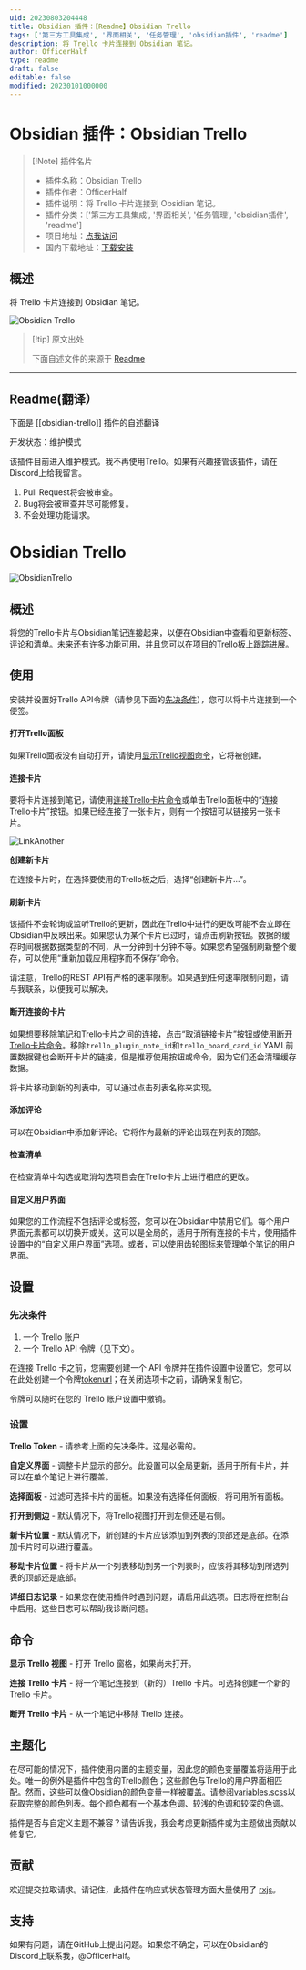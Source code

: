 ```yaml
---
uid: 20230803204448
title: Obsidian 插件：【Readme】Obsidian Trello
tags: ['第三方工具集成', '界面相关', '任务管理', 'obsidian插件', 'readme']
description: 将 Trello 卡片连接到 Obsidian 笔记。
author: OfficerHalf
type: readme
draft: false
editable: false
modified: 20230101000000
---
```


# Obsidian 插件：Obsidian Trello

> [!Note] 插件名片
> - 插件名称：Obsidian Trello
> - 插件作者：OfficerHalf
> - 插件说明：将 Trello 卡片连接到 Obsidian 笔记。
> - 插件分类：['第三方工具集成', '界面相关', '任务管理', 'obsidian插件', 'readme']
> - 项目地址：[点我访问](https://github.com/OfficerHalf/obsidian-trello)
> - 国内下载地址：[下载安装](https://pkmer.cn/products/plugin/pluginMarket/?obsidian-trello)

## 概述

将 Trello 卡片连接到 Obsidian 笔记。

![Obsidian Trello](https://cdn.pkmer.cn/covers/obsidian-trello.PNG!pkmer)

> [!tip] 原文出处
> 
>下面自述文件的来源于 [Readme](https://ghproxy.net/https://raw.githubusercontent.com/OfficerHalf/obsidian-trello/main/README.md)
> 

---

## Readme(翻译）

下面是 [[obsidian-trello]] 插件的自述翻译


开发状态：维护模式

该插件目前进入维护模式。我不再使用Trello。如果有兴趣接管该插件，请在Discord上给我留言。

1. Pull Request将会被审查。
2. Bug将会被审查并尽可能修复。
3. 不会处理功能请求。
# Obsidian Trello

![ObsidianTrello](doc/screenshot.png)

## 概述

将您的Trello卡片与Obsidian笔记连接起来，以便在Obsidian中查看和更新标签、评论和清单。未来还有许多功能可用，并且您可以在项目的[Trello板上跟踪进展](https://trello.com/b/1fVRPLKO/obsidian-trello)。

## 使用

安装并设置好Trello API令牌（请参见下面的[先决条件](#先决条件)），您可以将卡片连接到一个便签。

#### 打开Trello面板

如果Trello面板没有自动打开，请使用[显示Trello视图命令](#commands)，它将被创建。

#### 连接卡片

要将卡片连接到笔记，请使用[连接Trello卡片命令](#commands)或单击Trello面板中的“连接Trello卡片”按钮。如果已经连接了一张卡片，则有一个按钮可以链接另一张卡片。

![LinkAnother](doc/link-another.png)

**创建新卡片**

在连接卡片时，在选择要使用的Trello板之后，选择“创建新卡片...”。

#### 刷新卡片

该插件不会轮询或监听Trello的更新，因此在Trello中进行的更改可能不会立即在Obsidian中反映出来。如果您认为某个卡片已过时，请点击刷新按钮。数据的缓存时间根据数据类型的不同，从一分钟到十分钟不等。如果您希望强制刷新整个缓存，可以使用“重新加载应用程序而不保存”命令。

请注意，Trello的REST API有严格的速率限制。如果遇到任何速率限制问题，请与我联系，以便我可以解决。

#### 断开连接的卡片

如果想要移除笔记和Trello卡片之间的连接，点击“取消链接卡片”按钮或使用[断开Trello卡片命令](#commands)。移除`trello_plugin_note_id`和`trello_board_card_id` YAML前置数据键也会断开卡片的链接，但是推荐使用按钮或命令，因为它们还会清理缓存数据。

将卡片移动到新的列表中，可以通过点击列表名称来实现。

#### 添加评论

可以在Obsidian中添加新评论。它将作为最新的评论出现在列表的顶部。

#### 检查清单

在检查清单中勾选或取消勾选项目会在Trello卡片上进行相应的更改。

#### 自定义用户界面

如果您的工作流程不包括评论或标签，您可以在Obsidian中禁用它们。每个用户界面元素都可以切换开或关。这可以是全局的，适用于所有连接的卡片，使用插件设置中的“自定义用户界面”选项。或者，可以使用齿轮图标来管理单个笔记的用户界面。

## 设置

### 先决条件

1. 一个 Trello 账户
2. 一个 Trello API 令牌（见下文）。

在连接 Trello 卡之前，您需要创建一个 API 令牌并在插件设置中设置它。您可以在此处创建一个令牌[tokenurl]；在关闭选项卡之前，请确保复制它。

令牌可以随时在您的 Trello 账户设置中撤销。

### 设置

**Trello Token** - 请参考上面的先决条件。这是必需的。

**自定义界面** - 调整卡片显示的部分。此设置可以全局更新，适用于所有卡片，并可以在单个笔记上进行覆盖。

**选择面板** - 过滤可选择卡片的面板。如果没有选择任何面板，将可用所有面板。

**打开到侧边** - 默认情况下，将Trello视图打开到左侧还是右侧。

**新卡片位置** - 默认情况下，新创建的卡片应该添加到列表的顶部还是底部。在添加卡片时可以进行覆盖。

**移动卡片位置** - 将卡片从一个列表移动到另一个列表时，应该将其移动到所选列表的顶部还是底部。

**详细日志记录** - 如果您在使用插件时遇到问题，请启用此选项。日志将在控制台中启用。这些日志可以帮助我诊断问题。

## 命令

**显示 Trello 视图** - 打开 Trello 窗格，如果尚未打开。

**连接 Trello 卡片** - 将一个笔记连接到（新的）Trello 卡片。可选择创建一个新的 Trello 卡片。

**断开 Trello 卡片** - 从一个笔记中移除 Trello 连接。

## 主题化

在尽可能的情况下，插件使用内置的主题变量，因此您的颜色变量覆盖将适用于此处。唯一的例外是插件中包含的Trello颜色；这些颜色与Trello的用户界面相匹配。然而，这些可以像Obsidian的颜色变量一样被覆盖。请参阅[variables.scss](src/variables.scss)以获取完整的颜色列表。每个颜色都有一个基本色调、较浅的色调和较深的色调。

插件是否与自定义主题不兼容？请告诉我，我会考虑更新插件或为主题做出贡献以修复它。

## 贡献

欢迎提交拉取请求。请记住，此插件在响应式状态管理方面大量使用了 [rxjs](https://www.learnrxjs.io/)。

## 支持

如果有问题，请在GitHub上提出问题。如果您不确定，可以在Obsidian的Discord上联系我，@OfficerHalf。

[tokenurl]: https://trello.com/1/authorize?expiration=never&scope=read,write&response_type=token&name=Obsidian%20Trello%20Token&key=9537467993aefd6dca9ee7788179c298




